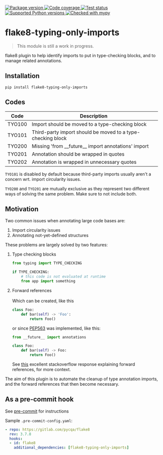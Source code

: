 <a href="https://pypi.org/project/flake8-typing-only-imports/">
    <img src="https://img.shields.io/pypi/v/flake8-typing-only-imports.svg" alt="Package version">
</a>
<a href="https://codecov.io/gh/sondrelg/flake8-typing-only-imports">
    <img src="https://codecov.io/gh/sondrelg/flake8-typing-only-imports/branch/master/graph/badge.svg" alt="Code coverage">
</a>
<a href="https://pypi.org/project/flake8-typing-only-imports/">
    <img src="https://github.com/sondrelg/flake8-typing-only-imports/actions/workflows/testing.yml/badge.svg" alt="Test status">
</a>
<a href="https://pypi.org/project/flake8-typing-only-imports/">
    <img src="https://img.shields.io/badge/python-3.7%2B-blue" alt="Supported Python versions">
</a>
<a href="http://mypy-lang.org/">
    <img src="http://www.mypy-lang.org/static/mypy_badge.svg" alt="Checked with mypy">
</a>

# flake8-typing-only-imports

> This module is still a work in progress.

flake8 plugin to help identify imports to put in type-checking blocks, and to manage related annotations.

## Installation

```shell
pip install flake8-typing-only-imports
```

## Codes

| Code   | Description                                         |
|--------|-----------------------------------------------------|
| TYO100 | Import should be moved to a type-checking block  |
| TYO101 | Third-party import should be moved to a type-checking block |
| TYO200 | Missing 'from \_\_future\_\_ import annotations' import |
| TYO201 | Annotation should be wrapped in quotes |
| TYO202 | Annotation is wrapped in unnecessary quotes |

`TYO101` is disabled by default because third-party imports usually
aren't a concern wrt. import circularity issues.

`TYO200` and `TYO201` are mutually exclusive as they represent
two different ways of solving the same problem. Make sure to not
include both.

## Motivation

Two common issues when annotating large code bases are:

1. Import circularity issues
2. Annotating not-yet-defined structures

These problems are largely solved by two features:

1. Type checking blocks

    ```python
    from typing import TYPE_CHECKING

    if TYPE_CHECKING:
        # this code is not evaluated at runtime
        from app import something
    ```
2. Forward references
    <br><br>
    Which can be created, like this
    ```python
    class Foo:
        def bar(self) -> 'Foo':
            return Foo()
    ```

    or since [PEP563](https://www.python.org/dev/peps/pep-0563/#abstract) was implemented, like this:
    ```python
    from __future__ import annotations

    class Foo:
        def bar(self) -> Foo:
            return Foo()
    ```

   See [this](https://stackoverflow.com/questions/55320236/does-python-evaluate-type-hinting-of-a-forward-reference) excellent stackoverflow response explaining forward references, for more context.

The aim of this plugin is to automate the cleanup of type annotation imports,
and the forward references that then become necessary.


## As a pre-commit hook

See [pre-commit](https://github.com/pre-commit/pre-commit) for instructions

Sample `.pre-commit-config.yaml`:

```yaml
- repo: https://gitlab.com/pycqa/flake8
  rev: 3.7.8
  hooks:
  - id: flake8
    additional_dependencies: [flake8-typing-only-imports]
```
